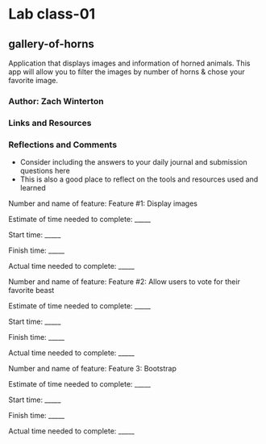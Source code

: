 # Lab class-01

## gallery-of-horns
Application that displays images and information of horned animals. This app will allow you to filter the images by number of horns & chose your favorite image.


### Author: Zach Winterton



### Links and Resources


### Reflections and Comments
* Consider including the answers to your daily journal and submission questions here
* This is also a good place to reflect on the tools and resources used and learned


Number and name of feature: Feature #1: Display images

Estimate of time needed to complete: _____

Start time: _____

Finish time: _____

Actual time needed to complete: _____


Number and name of feature: Feature #2: Allow users to vote for their favorite beast

Estimate of time needed to complete: _____

Start time: _____

Finish time: _____

Actual time needed to complete: _____


Number and name of feature: Feature 3: Bootstrap

Estimate of time needed to complete: _____

Start time: _____

Finish time: _____

Actual time needed to complete: _____
